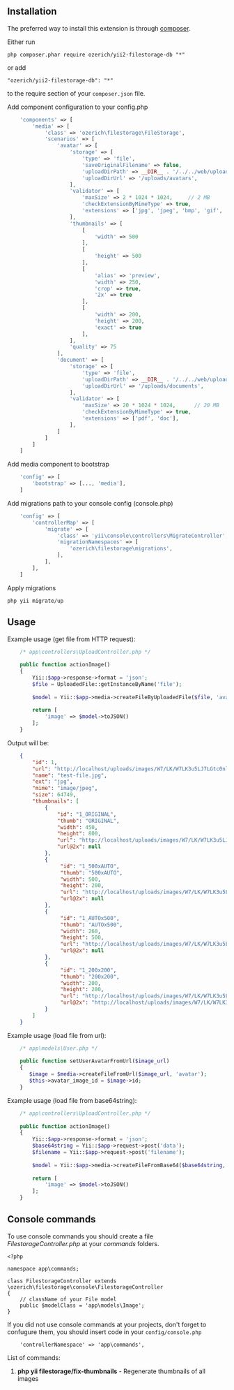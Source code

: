 Installation
------------

The preferred way to install this extension is through [composer](http://getcomposer.org/download/).

Either run

```
php composer.phar require ozerich/yii2-filestorage-db "*"
```

or add

```
"ozerich/yii2-filestorage-db": "*"
```
to the require section of your `composer.json` file.

Add component configuration to your config.php 

```php
    'components' => [
        'media' => [
            'class' => 'ozerich\filestorage\FileStorage',
            'scenarios' => [
                'avatar' => [
                    'storage' => [
                        'type' => 'file',
                        'saveOriginalFilename' => false,
                        'uploadDirPath' => __DIR__ . '/../../web/uploads/avatars',
                        'uploadDirUrl' => '/uploads/avatars',
                    ],
                    'validator' => [
                        'maxSize' => 2 * 1024 * 1024,     // 2 MB
                        'checkExtensionByMimeType' => true,
                        'extensions' => ['jpg', 'jpeg', 'bmp', 'gif', 'png']
                    ],
                    'thumbnails' => [
                        [
                            'width' => 500
                        ],
                        [
                            'height' => 500
                        ],
                        [
                            'alias' => 'preview',
                            'width' => 250,
                            'сrop' => true,
                            '2x' => true
                        ],
                        [
                            'width' => 200,
                            'height' => 200,
                            'exact' => true
                        ],
                    ],
                    'quality' => 75
                ],
                'document' => [
                    'storage' => [
                        'type' => 'file',
                        'uploadDirPath' => __DIR__ . '/../../web/uploads/documents',
                        'uploadDirUrl' => '/uploads/documents',
                    ],
                    'validator' => [
                        'maxSize' => 20 * 1024 * 1024,      // 20 MB
                        'checkExtensionByMimeType' => true,
                        'extensions' => ['pdf', 'doc'],
                    ],
                ]
            ]
        ]
    ]
```

Add media component to bootstrap

```php
    'config' => [
        'bootstrap' => [..., 'media'],
    ]
```

Add migrations path to your console config (console.php)

```php
    'config' => [
        'controllerMap' => [
            'migrate' => [
                'class' => 'yii\console\controllers\MigrateController',
                'migrationNamespaces' => [
                    'ozerich\filestorage\migrations',
                ],
            ],
        ],
    ]
```
	
		
Apply migrations
	
```
php yii migrate/up
```
	

Usage
-----

Example usage (get file from HTTP request):

```php
    /* app\controllers\UploadController.php */
    
    public function actionImage()
    {
        Yii::$app->response->format = 'json';
        $file = UploadedFile::getInstanceByName('file');
     
        $model = Yii::$app->media->createFileByUploadedFile($file, 'avatar');
    
        return [
            'image' => $model->toJSON()
        ];
    }
```

Output will be:

```json
    {
        "id": 1,
        "url": "http://localhost/uploads/images/W7/LK/W7LK3u5LJ7LGtc0nlGOqinl_AVZlinQH.jpg",
        "name": "test-file.jpg",
        "ext": "jpg",
        "mime": "image/jpeg",
        "size": 64749,
        "thumbnails": [
            {
                "id": "1_ORIGINAL",
                "thumb": "ORIGINAL",
                "width": 450,
                "height": 800,
                "url": "http://localhost/uploads/images/W7/LK/W7LK3u5LJ7LGtc0nlGOqinl_AVZlinQH.jpg",
                "url@2x": null
            },
            {
                 "id": "1_500xAUTO",
                 "thumb": "500xAUTO",
                 "width": 500,
                 "height": 200,
                 "url": "http://localhost/uploads/images/W7/LK/W7LK3u5LJ7LGtc0nlGOqinl_AVZlinQH_500_AUTO.jpg",
                 "url@2x": null
            },
            {
                 "id": "1_AUTOx500",
                 "thumb": "AUTOx500",
                 "width": 260,
                 "height": 500,
                 "url": "http://localhost/uploads/images/W7/LK/W7LK3u5LJ7LGtc0nlGOqinl_AVZlinQH_AUTO_500.jpg",
                 "url@2x": null
            },
            {
                 "id": "1_200x200",
                 "thumb": "200x200",
                 "width": 200,
                 "height": 200,
                 "url": "http://localhost/uploads/images/W7/LK/W7LK3u5LJ7LGtc0nlGOqinl_AVZlinQH_200_200.jpg",
                 "url@2x": "http://localhost/uploads/images/W7/LK/W7LK3u5LJ7LGtc0nlGOqinl_AVZlinQH_200_200@2x.jpg"
            }
        ]
    }
```

Example usage (load file from url):

```php 
    /* app\models\User.php */
    
    public function setUserAvatarFromUrl($image_url)
    {
       $image = $media->createFileFromUrl($image_url, 'avatar');
       $this->avatar_image_id = $image->id;
    }
```

Example usage (load file from base64string):

```php 
    /* app\controllers\UploadController.php */
    
    public function actionImage()
    {
        Yii::$app->response->format = 'json';
        $base64string = Yii::$app->request->post('data');
        $filename = Yii::$app->request->post('filename');
     
        $model = Yii::$app->media->createFileFromBase64($base64string, $filename, 'avatar');
    
        return [
            'image' => $model->toJSON()
        ];
    }
```

Console commands
-----

To use console commands you should create a file *FilestorageController.php* at your *commands* folders.

```
<?php

namespace app\commands;

class FilestorageController extends \ozerich\filestorage\console\FilestorageController
{
    // className of your File model
    public $modelClass = 'app\models\Image';
}
```

If you did not use console commands at your projects, don't forget to confugure them, you should insert code in your `config/console.php`

```
    'controllerNamespace' => 'app\commands',
```

List of commands:

1. **php yii filestorage/fix-thumbnails** - Regenerate thumbnails of all images





